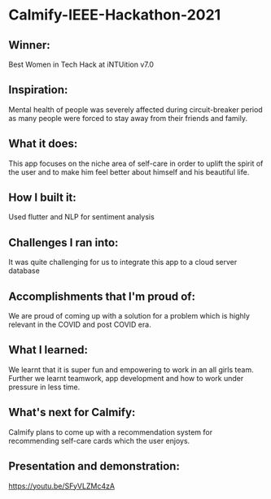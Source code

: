 # Calmify-IEEE-Hackathon-2021

## Winner: 
Best Women in Tech Hack at iNTUition v7.0

## Inspiration: 
Mental health of people was severely affected during circuit-breaker period as many people were forced to stay away from their friends and family. 

## What it does: 
This app focuses on the niche area of self-care in order to uplift the spirit of the user and to make him feel better about himself and his beautiful life. 

## How I built it: 
Used flutter and NLP for sentiment analysis

## Challenges I ran into:
It was quite challenging for us to integrate this app to a cloud server database

## Accomplishments that I'm proud of:
We are proud of coming up with a solution for a problem which is highly relevant in the COVID and post COVID era. 

## What I learned: 
We learnt that it is super fun and empowering to work in an all girls team. Further we learnt teamwork, app development and how to work under pressure in less time. 

## What's next for Calmify:
Calmify plans to come up with a recommendation system for recommending self-care cards which the user enjoys. 

## Presentation and demonstration: 
https://youtu.be/SFyVLZMc4zA


